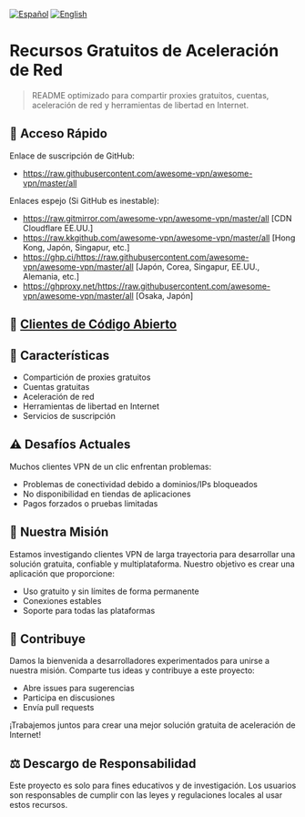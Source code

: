 [![Español](https://img.shields.io/badge/Idioma-Español-red)](README_ES.md)
[![English](https://img.shields.io/badge/Language-English-red)](README.md)

# Recursos Gratuitos de Aceleración de Red

> README optimizado para compartir proxies gratuitos, cuentas, aceleración de red y herramientas de libertad en Internet.

## 🚀 Acceso Rápido

Enlace de suscripción de GitHub:
- https://raw.githubusercontent.com/awesome-vpn/awesome-vpn/master/all

Enlaces espejo (Si GitHub es inestable):
- https://raw.gitmirror.com/awesome-vpn/awesome-vpn/master/all [CDN Cloudflare EE.UU.]
- https://raw.kkgithub.com/awesome-vpn/awesome-vpn/master/all [Hong Kong, Japón, Singapur, etc.]
- https://ghp.ci/https://raw.githubusercontent.com/awesome-vpn/awesome-vpn/master/all [Japón, Corea, Singapur, EE.UU., Alemania, etc.]
- https://ghproxy.net/https://raw.githubusercontent.com/awesome-vpn/awesome-vpn/master/all [Osaka, Japón]

## 📱 [Clientes de Código Abierto](https://github.com/awesome-vpn/awesome-vpn/wiki/Clients)

## 🌟 Características

- Compartición de proxies gratuitos
- Cuentas gratuitas
- Aceleración de red
- Herramientas de libertad en Internet
- Servicios de suscripción

## ⚠️ Desafíos Actuales

Muchos clientes VPN de un clic enfrentan problemas:
- Problemas de conectividad debido a dominios/IPs bloqueados
- No disponibilidad en tiendas de aplicaciones
- Pagos forzados o pruebas limitadas

## 🔬 Nuestra Misión

Estamos investigando clientes VPN de larga trayectoria para desarrollar una solución gratuita, confiable y multiplataforma. Nuestro objetivo es crear una aplicación que proporcione:

- Uso gratuito y sin límites de forma permanente
- Conexiones estables
- Soporte para todas las plataformas

## 🤝 Contribuye

Damos la bienvenida a desarrolladores experimentados para unirse a nuestra misión. Comparte tus ideas y contribuye a este proyecto:

- Abre issues para sugerencias
- Participa en discusiones
- Envía pull requests

¡Trabajemos juntos para crear una mejor solución gratuita de aceleración de Internet!

## ⚖️ Descargo de Responsabilidad

Este proyecto es solo para fines educativos y de investigación. Los usuarios son responsables de cumplir con las leyes y regulaciones locales al usar estos recursos.
